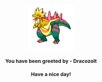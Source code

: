<p align="center">
    <img src="https://raw.githubusercontent.com/PokeAPI/sprites/master/sprites/pokemon/880.png" width="150" height="150">
</p>
<h3 align="center">You have been greeted by - <b>Dracozolt</b></h3>
<h3 align="center">Have a nice day!</h3>
